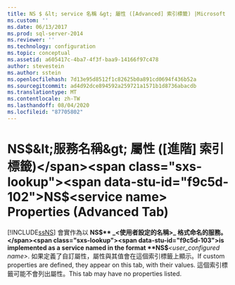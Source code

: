 ```yaml
---
title: NS $ &lt; service 名稱 &gt; 屬性 ([Advanced] 索引標籤) |Microsoft Docs
ms.custom: ''
ms.date: 06/13/2017
ms.prod: sql-server-2014
ms.reviewer: ''
ms.technology: configuration
ms.topic: conceptual
ms.assetid: a605417c-4ba7-4f3f-baa9-14166f97c478
author: stevestein
ms.author: sstein
ms.openlocfilehash: 7d13e95d8512f1c82625b0a891cd0694f436b52a
ms.sourcegitcommit: ad4d92dce894592a259721a1571b1d8736abacdb
ms.translationtype: MT
ms.contentlocale: zh-TW
ms.lasthandoff: 08/04/2020
ms.locfileid: "87705802"
---
```

# <a name="nsltservice-namegt-properties-advanced-tab"></a><span data-ttu-id="f9c5d-102">NS$&lt;服務名稱&gt; 屬性 ([進階] 索引標籤)</span><span class="sxs-lookup"><span data-stu-id="f9c5d-102">NS$&lt;service name&gt; Properties (Advanced Tab)</span></span>
  [!INCLUDE[ssNS](../../includes/ssns-md.md)] <span data-ttu-id="f9c5d-103">會實作為以 **NS$** _<使用者設定的名稱>_ 格式命名的服務。</span><span class="sxs-lookup"><span data-stu-id="f9c5d-103">is implemented as a service named in the format **NS$**_<user_configured name>_.</span></span> <span data-ttu-id="f9c5d-104">如果定義了自訂屬性，屬性與其值會在這個索引標籤上顯示。</span><span class="sxs-lookup"><span data-stu-id="f9c5d-104">If custom properties are defined, they appear on this tab, with their values.</span></span> <span data-ttu-id="f9c5d-105">這個索引標籤可能不會列出屬性。</span><span class="sxs-lookup"><span data-stu-id="f9c5d-105">This tab may have no properties listed.</span></span>  
  
  
